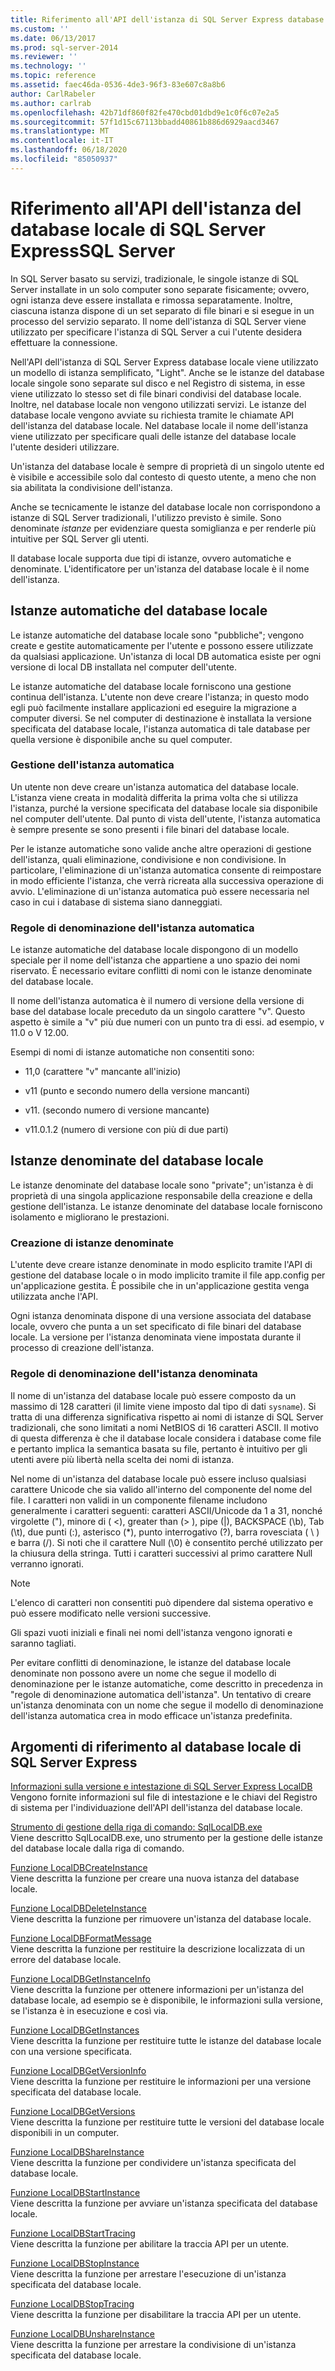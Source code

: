 ```yaml
---
title: Riferimento all'API dell'istanza di SQL Server Express database locale | Microsoft Docs
ms.custom: ''
ms.date: 06/13/2017
ms.prod: sql-server-2014
ms.reviewer: ''
ms.technology: ''
ms.topic: reference
ms.assetid: faec46da-0536-4de3-96f3-83e607c8a8b6
author: CarlRabeler
ms.author: carlrab
ms.openlocfilehash: 42b71df860f82fe470cbd01dbd9e1c0f6c07e2a5
ms.sourcegitcommit: 57f1d15c67113bbadd40861b886d6929aacd3467
ms.translationtype: MT
ms.contentlocale: it-IT
ms.lasthandoff: 06/18/2020
ms.locfileid: "85050937"
---
```

# <a name="sql-server-express-localdb-instance-api-reference"></a>Riferimento all'API dell'istanza del database locale di SQL Server ExpressSQL Server
  In SQL Server basato su servizi, tradizionale, le singole istanze di SQL Server installate in un solo computer sono separate fisicamente; ovvero, ogni istanza deve essere installata e rimossa separatamente. Inoltre, ciascuna istanza dispone di un set separato di file binari e si esegue in un processo del servizio separato. Il nome dell'istanza di SQL Server viene utilizzato per specificare l'istanza di SQL Server a cui l'utente desidera effettuare la connessione.  
  
 Nell'API dell'istanza di SQL Server Express database locale viene utilizzato un modello di istanza semplificato, "Light". Anche se le istanze del database locale singole sono separate sul disco e nel Registro di sistema, in esse viene utilizzato lo stesso set di file binari condivisi del database locale. Inoltre, nel database locale non vengono utilizzati servizi. Le istanze del database locale vengono avviate su richiesta tramite le chiamate API dell'istanza del database locale. Nel database locale il nome dell'istanza viene utilizzato per specificare quali delle istanze del database locale l'utente desideri utilizzare.  
  
 Un'istanza del database locale è sempre di proprietà di un singolo utente ed è visibile e accessibile solo dal contesto di questo utente, a meno che non sia abilitata la condivisione dell'istanza.  
  
 Anche se tecnicamente le istanze del database locale non corrispondono a istanze di SQL Server tradizionali, l'utilizzo previsto è simile. Sono denominate *istanze* per evidenziare questa somiglianza e per renderle più intuitive per SQL Server gli utenti.  
  
 Il database locale supporta due tipi di istanze, ovvero automatiche e denominate. L'identificatore per un'istanza del database locale è il nome dell'istanza.  
  
## <a name="automatic-localdb-instances"></a>Istanze automatiche del database locale  
 Le istanze automatiche del database locale sono "pubbliche"; vengono create e gestite automaticamente per l'utente e possono essere utilizzate da qualsiasi applicazione. Un'istanza di local DB automatica esiste per ogni versione di local DB installata nel computer dell'utente.  
  
 Le istanze automatiche del database locale forniscono una gestione continua dell'istanza. L'utente non deve creare l'istanza; in questo modo egli può facilmente installare applicazioni ed eseguire la migrazione a computer diversi. Se nel computer di destinazione è installata la versione specificata del database locale, l'istanza automatica di tale database per quella versione è disponibile anche su quel computer.  
  
### <a name="automatic-instance-management"></a>Gestione dell'istanza automatica  
 Un utente non deve creare un'istanza automatica del database locale. L'istanza viene creata in modalità differita la prima volta che si utilizza l'istanza, purché la versione specificata del database locale sia disponibile nel computer dell'utente. Dal punto di vista dell'utente, l'istanza automatica è sempre presente se sono presenti i file binari del database locale.  
  
 Per le istanze automatiche sono valide anche altre operazioni di gestione dell'istanza, quali eliminazione, condivisione e non condivisione. In particolare, l'eliminazione di un'istanza automatica consente di reimpostare in modo efficiente l'istanza, che verrà ricreata alla successiva operazione di avvio. L'eliminazione di un'istanza automatica può essere necessaria nel caso in cui i database di sistema siano danneggiati.  
  
### <a name="automatic-instance-naming-rules"></a>Regole di denominazione dell'istanza automatica  
 Le istanze automatiche del database locale dispongono di un modello speciale per il nome dell'istanza che appartiene a uno spazio dei nomi riservato. È necessario evitare conflitti di nomi con le istanze denominate del database locale.  
  
 Il nome dell'istanza automatica è il numero di versione della versione di base del database locale preceduto da un singolo carattere "v". Questo aspetto è simile a "v" più due numeri con un punto tra di essi. ad esempio, v 11.0 o V 12.00.  
  
 Esempi di nomi di istanze automatiche non consentiti sono:  
  
-   11,0 (carattere "v" mancante all'inizio)  
  
-   v11 (punto e secondo numero della versione mancanti)  
  
-   v11. (secondo numero di versione mancante)  
  
-   v11.0.1.2 (numero di versione con più di due parti)  
  
## <a name="named-localdb-instances"></a>Istanze denominate del database locale  
 Le istanze denominate del database locale sono "private"; un'istanza è di proprietà di una singola applicazione responsabile della creazione e della gestione dell'istanza. Le istanze denominate del database locale forniscono isolamento e migliorano le prestazioni.  
  
### <a name="named-instance-creation"></a>Creazione di istanze denominate  
 L'utente deve creare istanze denominate in modo esplicito tramite l'API di gestione del database locale o in modo implicito tramite il file app.config per un'applicazione gestita. È possibile che in un'applicazione gestita venga utilizzata anche l'API.  
  
 Ogni istanza denominata dispone di una versione associata del database locale, ovvero che punta a un set specificato di file binari del database locale. La versione per l'istanza denominata viene impostata durante il processo di creazione dell'istanza.  
  
### <a name="named-instance-naming-rules"></a>Regole di denominazione dell'istanza denominata  
 Il nome di un'istanza del database locale può essere composto da un massimo di 128 caratteri (il limite viene imposto dal tipo di dati `sysname`). Si tratta di una differenza significativa rispetto ai nomi di istanze di SQL Server tradizionali, che sono limitati a nomi NetBIOS di 16 caratteri ASCII. Il motivo di questa differenza è che il database locale considera i database come file e pertanto implica la semantica basata su file, pertanto è intuitivo per gli utenti avere più libertà nella scelta dei nomi di istanza.  
  
 Nel nome di un'istanza del database locale può essere incluso qualsiasi carattere Unicode che sia valido all'interno del componente del nome del file. I caratteri non validi in un componente filename includono generalmente i caratteri seguenti: caratteri ASCII/Unicode da 1 a 31, nonché virgolette ("), minore di ( \<), greater than (> ), pipe (|), BACKSPACE (\b), Tab (\t), due punti (:), asterisco (*), punto interrogativo (?), barra rovesciata ( \\ ) e barra (/). Si noti che il carattere Null (\0) è consentito perché utilizzato per la chiusura della stringa. Tutti i caratteri successivi al primo carattere Null verranno ignorati.  
  
> [!NOTE]  
>  L'elenco di caratteri non consentiti può dipendere dal sistema operativo e può essere modificato nelle versioni successive.  
  
 Gli spazi vuoti iniziali e finali nei nomi dell'istanza vengono ignorati e saranno tagliati.  
  
 Per evitare conflitti di denominazione, le istanze del database locale denominate non possono avere un nome che segue il modello di denominazione per le istanze automatiche, come descritto in precedenza in "regole di denominazione automatica dell'istanza". Un tentativo di creare un'istanza denominata con un nome che segue il modello di denominazione dell'istanza automatica crea in modo efficace un'istanza predefinita.  
  
## <a name="sql-server-express-localdb-reference-topics"></a>Argomenti di riferimento al database locale di SQL Server Express  
 [Informazioni sulla versione e intestazione di SQL Server Express LocalDB](sql-server-express-localdb-header-and-version-information.md)  
 Vengono fornite informazioni sul file di intestazione e le chiavi del Registro di sistema per l'individuazione dell'API dell'istanza del database locale.  
  
 [Strumento di gestione della riga di comando: SqlLocalDB.exe](command-line-management-tool-sqllocaldb-exe.md)  
 Viene descritto SqlLocalDB.exe, uno strumento per la gestione delle istanze del database locale dalla riga di comando.  
  
 [Funzione LocalDBCreateInstance](localdbcreateinstance-function.md)  
 Viene descritta la funzione per creare una nuova istanza del database locale.  
  
 [Funzione LocalDBDeleteInstance](localdbdeleteinstance-function.md)  
 Viene descritta la funzione per rimuovere un'istanza del database locale.  
  
 [Funzione LocalDBFormatMessage](localdbformatmessage-function.md)  
 Viene descritta la funzione per restituire la descrizione localizzata di un errore del database locale.  
  
 [Funzione LocalDBGetInstanceInfo](localdbgetinstanceinfo-function.md)  
 Viene descritta la funzione per ottenere informazioni per un'istanza del database locale, ad esempio se è disponibile, le informazioni sulla versione, se l'istanza è in esecuzione e così via.  
  
 [Funzione LocalDBGetInstances](localdbgetinstances-function.md)  
 Viene descritta la funzione per restituire tutte le istanze del database locale con una versione specificata.  
  
 [Funzione LocalDBGetVersionInfo](localdbgetversioninfo-function.md)  
 Viene descritta la funzione per restituire le informazioni per una versione specificata del database locale.  
  
 [Funzione LocalDBGetVersions](localdbgetversions-function.md)  
 Viene descritta la funzione per restituire tutte le versioni del database locale disponibili in un computer.  
  
 [Funzione LocalDBShareInstance](localdbshareinstance-function.md)  
 Viene descritta la funzione per condividere un'istanza specificata del database locale.  
  
 [Funzione LocalDBStartInstance](localdbstartinstance-function.md)  
 Viene descritta la funzione per avviare un'istanza specificata del database locale.  
  
 [Funzione LocalDBStartTracing](localdbstarttracing-function.md)  
 Viene descritta la funzione per abilitare la traccia API per un utente.  
  
 [Funzione LocalDBStopInstance](localdbstopinstance-function.md)  
 Viene descritta la funzione per arrestare l'esecuzione di un'istanza specificata del database locale.  
  
 [Funzione LocalDBStopTracing](localdbstoptracing-function.md)  
 Viene descritta la funzione per disabilitare la traccia API per un utente.  
  
 [Funzione LocalDBUnshareInstance](localdbunshareinstance-function.md)  
 Viene descritta la funzione per arrestare la condivisione di un'istanza specificata del database locale.  
  
  
